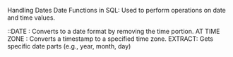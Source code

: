 Handling Dates 
Date Functions in SQL: Used to perform operations on date and time values.

::DATE : Converts to a date format by removing the time portion.
AT TIME ZONE : Converts a timestamp to a specified time zone.
EXTRACT: Gets specific date parts (e.g., year, month, day)
